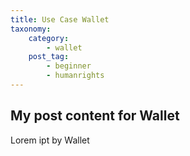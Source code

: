 ```yaml
---
title: Use Case Wallet
taxonomy:
    category:
        - wallet
    post_tag:
        - beginner
        - humanrights
---
```


## My post content for Wallet

Lorem ipt by Wallet